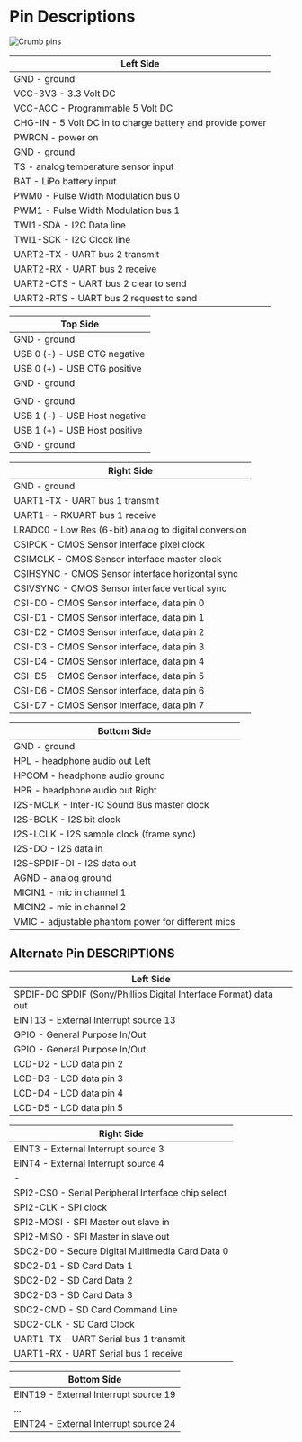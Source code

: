 # Pin Descriptions

![Crumb pins](images/crumb_pinout.jpg)

| Left Side |
| -------------- |
| GND - ground |
| VCC-3V3 - 3.3 Volt DC |
| VCC-ACC - Programmable 5 Volt DC |
| CHG-IN - 5 Volt DC in to charge battery and provide power |
| PWRON - power on |
| GND - ground |
| TS - analog temperature sensor input |
| BAT - LiPo battery input |
| PWM0 - Pulse Width Modulation bus 0 |
| PWM1 - Pulse Width Modulation bus 1 |
| TWI1-SDA - I2C Data line |
| TWI1-SCK - I2C Clock line |
| UART2-TX - UART bus 2 transmit |
| UART2-RX - UART bus 2 receive |
| UART2-CTS - UART bus 2 clear to send |
| UART2-RTS - UART bus 2 request to send |

| Top Side |
| -------------- |
| GND - ground |
| USB 0 (-) - USB OTG negative |
| USB 0 (+) - USB OTG positive |
| GND - ground |
|  |
| GND - ground |
| USB 1 (-) - USB Host negative |
| USB 1 (+) - USB Host positive |
| GND - ground |

| Right Side |
| -------------- |
| GND - ground |
| UART1-TX - UART bus 1 transmit |
| UART1- - RXUART bus 1 receive |
| LRADC0 - Low Res (6-bit) analog to digital conversion |
| CSIPCK - CMOS Sensor interface pixel clock |
| CSIMCLK - CMOS Sensor interface master clock |
| CSIHSYNC - CMOS Sensor interface horizontal sync |
| CSIVSYNC - CMOS Sensor interface vertical sync |
| CSI-D0 - CMOS Sensor interface, data pin 0 |
| CSI-D1 - CMOS Sensor interface, data pin 1 |
| CSI-D2 - CMOS Sensor interface, data pin 2 |
| CSI-D3 - CMOS Sensor interface, data pin 3 |
| CSI-D4 - CMOS Sensor interface, data pin 4 |
| CSI-D5 - CMOS Sensor interface, data pin 5 |
| CSI-D6 - CMOS Sensor interface, data pin 6 |
| CSI-D7 - CMOS Sensor interface, data pin 7 |

| Bottom Side |
| -------------- |
| GND - ground |
| HPL - headphone audio out Left |
| HPCOM - headphone audio ground |
| HPR - headphone audio out Right |
| I2S-MCLK - Inter-IC Sound Bus master clock |
| I2S-BCLK - I2S bit clock |
| I2S-LCLK - I2S sample clock (frame sync) |
| I2S-DO - I2S data in |
| I2S+SPDIF-DI - I2S data out |
| AGND - analog ground |
| MICIN1 - mic in channel 1 |
| MICIN2 - mic in channel 2 |
| VMIC - adjustable phantom power for different mics |

## Alternate Pin DESCRIPTIONS

| Left Side |
| -------------- |
| SPDIF-DO SPDIF (Sony/Phillips Digital Interface Format) data out |
| EINT13 - External Interrupt source 13 |
| GPIO - General Purpose In/Out |
| GPIO - General Purpose In/Out |
| LCD-D2 - LCD data pin 2 |
| LCD-D3 - LCD data pin 3 |
| LCD-D4 - LCD data pin 4 |
| LCD-D5 - LCD data pin 5 |

| Right Side |
| -------------- |
| EINT3 - External Interrupt source 3 |
| EINT4 - External Interrupt source 4 |
| - |
| SPI2-CS0 - Serial Peripheral Interface chip select |
| SPI2-CLK - SPI clock |
| SPI2-MOSI - SPI Master out slave in |
| SPI2-MISO - SPI Master in slave out |
| SDC2-D0 - Secure Digital Multimedia Card Data 0 |
| SDC2-D1 - SD Card Data 1 |
| SDC2-D2 - SD Card Data 2 |
| SDC2-D3 - SD Card Data 3 |
| SDC2-CMD - SD Card Command Line |
| SDC2-CLK - SD Card Clock |
| UART1-TX - UART Serial bus 1 transmit |
| UART1-RX - UART Serial bus 1 receive |

| Bottom Side |
| -------------- |
| EINT19 - External Interrupt source 19 |
| ... |
| EINT24 - External Interrupt source 24 |